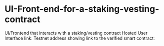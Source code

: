 # UI-Front-end-for-a-staking-vesting-contract
UI/Frontend that interacts with a staking/vesting contract
Hosted User Interface link:
Testnet address showing link to the verified smart contract:
